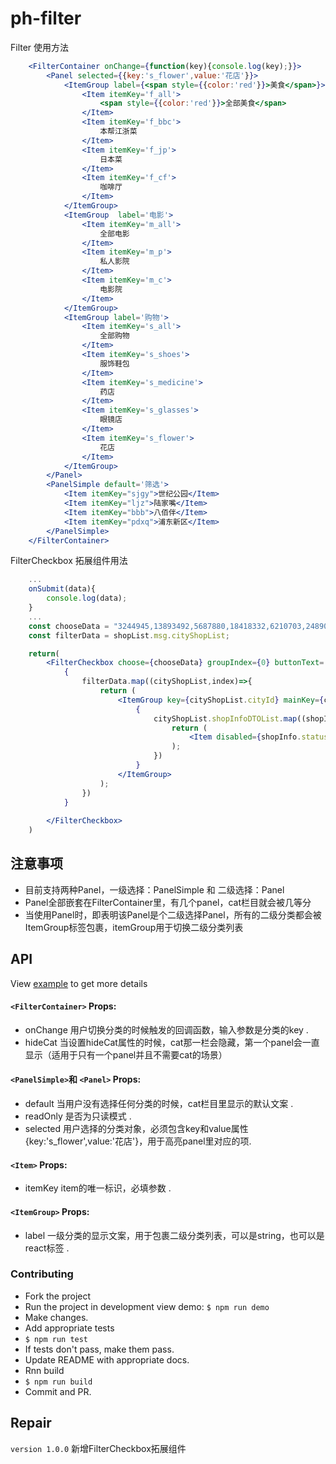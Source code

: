 # ph-filter

Filter 使用方法
```jsx
    <FilterContainer onChange={function(key){console.log(key);}}>
        <Panel selected={{key:'s_flower',value:'花店'}}>
            <ItemGroup label={<span style={{color:'red'}}>美食</span>}>
                <Item itemKey='f_all'>
                    <span style={{color:'red'}}>全部美食</span>
                </Item>
                <Item itemKey='f_bbc'>
                    本帮江浙菜
                </Item>
                <Item itemKey='f_jp'>
                    日本菜
                </Item>
                <Item itemKey='f_cf'>
                    咖啡厅
                </Item>
            </ItemGroup>
            <ItemGroup  label='电影'>
                <Item itemKey='m_all'>
                    全部电影
                </Item>
                <Item itemKey='m_p'>
                    私人影院
                </Item>
                <Item itemKey='m_c'>
                    电影院
                </Item>
            </ItemGroup>
            <ItemGroup label='购物'>
                <Item itemKey='s_all'>
                    全部购物
                </Item>
                <Item itemKey='s_shoes'>
                    服饰鞋包
                </Item>
                <Item itemKey='s_medicine'>
                    药店
                </Item>
                <Item itemKey='s_glasses'>
                    眼镜店
                </Item>
                <Item itemKey='s_flower'>
                    花店
                </Item>
            </ItemGroup>
        </Panel>
        <PanelSimple default='筛选'>
            <Item itemKey="sjgy">世纪公园</Item>
            <Item itemKey="ljz">陆家嘴</Item>
            <Item itemKey="bbb">八佰伴</Item>
            <Item itemKey="pdxq">浦东新区</Item>
        </PanelSimple>
    </FilterContainer>
```

FilterCheckbox 拓展组件用法
```jsx
    ...
    onSubmit(data){
        console.log(data);
    }
    ...
    const chooseData = "3244945,13893492,5687880,18418332,6210703,24890244"; // string
    const filterData = shopList.msg.cityShopList;

    return(
        <FilterCheckbox choose={chooseData} groupIndex={0} buttonText='确定' buttonStyle="info" onSubmit={::this.onSubmit}>
            {
                filterData.map((cityShopList,index)=>{
                    return (
                        <ItemGroup key={cityShopList.cityId} mainKey={cityShopList.cityId} label={cityShopList.cityName}>
                            {
                                cityShopList.shopInfoDTOList.map((shopInfo)=>{
                                    return (
                                        <Item disabled={shopInfo.status==1} key={shopInfo.shopId} itemKey={shopInfo.shopId}>{shopInfo.shopName}</Item>
                                    );
                                })
                            }
                        </ItemGroup>
                    );
                })
            }
            
        </FilterCheckbox>
    )
```

##  注意事项
	
- 	目前支持两种Panel，一级选择：PanelSimple  和  二级选择：Panel
-   Panel全部嵌套在FilterContainer里，有几个panel，cat栏目就会被几等分
-   当使用Panel时，即表明该Panel是个二级选择Panel，所有的二级分类都会被ItemGroup标签包裹，itemGroup用于切换二级分类列表
			
			
##  API
View [example](/example/src/index.js) to get more details

#### `<FilterContainer>` Props:
- onChange 用户切换分类的时候触发的回调函数，输入参数是分类的key .
- hideCat 当设置hideCat属性的时候，cat那一栏会隐藏，第一个panel会一直显示（适用于只有一个panel并且不需要cat的场景）

#### `<PanelSimple>`和 `<Panel>` Props:
- default 当用户没有选择任何分类的时候，cat栏目里显示的默认文案 .
- readOnly 是否为只读模式 .
- selected 用户选择的分类对象，必须包含key和value属性{key:'s_flower',value:'花店'}，用于高亮panel里对应的项.

#### `<Item>` Props:
- itemKey item的唯一标识，必填参数 .

#### `<ItemGroup>` Props:
- label 一级分类的显示文案，用于包裹二级分类列表，可以是string，也可以是react标签 .


### Contributing

- Fork the project
- Run the project in development view demo: `$ npm run demo`
- Make changes.
- Add appropriate tests
- `$ npm run test`
- If tests don't pass, make them pass.
- Update README with appropriate docs.
- Rnn build
- `$ npm run build`
- Commit and PR.

## Repair

`version 1.0.0` 新增FilterCheckbox拓展组件 <br/>


